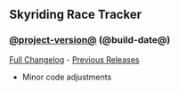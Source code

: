 ## Skyriding Race Tracker
### [@project-version@](https://github.com/diomsg-code/SkyridingRaceTracker/tree/@project-version@) (@build-date@)
[Full Changelog](https://github.com/diomsg-code/SkyridingRaceTracker/compare/@last-project-version@...@project-version@) - [Previous Releases](https://github.com/diomsg-code/SkyridingRaceTracker/releases)

- Minor code adjustments